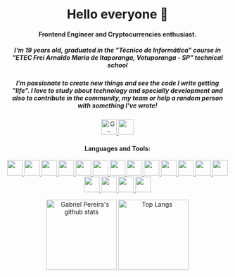 <h1 align="center">Hello everyone 👋</h1>
<h4 align="center">Frontend Engineer and Cryptocurrencies enthusiast.</h4>
<h5 align="center">
  I'm 19 years old, graduated in the "Técnico de Informática" course in "ETEC Frei Arnaldo Maria de Itaporanga, Votuporanga - SP" technical school
</h5>
<h5 align="center">
  I'm passionate to create new things and see the code I write getting "life". I love to study about technology and specially development and also to contribute in the community, my team or help a random person with something I've wrote!
</h5>

<p align="center">
  <a href="mailto:ggonpereira@gmail.com" target="_blank">
    <img
      src="https://img.shields.io/badge/gmail-D14836?&style=for-the-badge&logo=gmail&logoColor=white"
      alt="G-mail"
      height="35"
    />
  </a>
  <a
    href="https://www.linkedin.com/in/gabriel-gonçalves-pereira/"
    target="_blank"
  >
    <img
      src="https://img.shields.io/badge/linkedin-%230077B5.svg?&style=for-the-badge&logo=linkedin&logoColor=white"
      height="35"
    />
  </a>
</p>

<h4 align="center">Languages and Tools:</h4>

<p align="center">
    <a href="https://getbootstrap.com" target="_blank">
        <img src="https://img.shields.io/badge/bootstrap-%23563D7C.svg?style=for-the-badge&logo=bootstrap&logoColor=white" height="35" />
    </a>
    <a href="https://pt-br.reactjs.org/" target="_blank">
        <img height="35" src="https://img.shields.io/badge/react-%2320232a.svg?style=for-the-badge&logo=react&logoColor=%2361DAFB">
    </a>
    <a href="https://styled-components.com/" target="_blank">
        <img height="35" src="https://img.shields.io/badge/styled components-DB7093?style=for-the-badge&logo=styled-components&logoColor=white">
    </a>
    <a href="https://www.w3schools.com/css/" target="_blank">
        <img height="35" src="https://img.shields.io/badge/css3-%231572B6.svg?style=for-the-badge&logo=css3&logoColor=white">
    </a>
    <a href="https://git-scm.com/" target="_blank">
        <img height="35" src="https://img.shields.io/badge/Git-F05032?style=for-the-badge&logo=git&logoColor=white">
    </a>
    <a href="https://www.w3.org/html/" target="_blank">
        <img height="35" src="https://img.shields.io/badge/HTML5-E34F26?style=for-the-badge&logo=html5&logoColor=white">
    </a>
    <a href="https://sass-lang.com/" target="_blank">
        <img height="35" src="https://img.shields.io/badge/Sass-CC6699?style=for-the-badge&logo=sass&logoColor=white">
    </a>
    <a href="https://developer.mozilla.org/en-US/docs/Web/JavaScript" target="_blank">
        <img height="35" src="https://img.shields.io/badge/javascript-%23323330.svg?style=for-the-badge&logo=javascript&logoColor=%23F7DF1E">
    </a>
    <a href="https://www.typescriptlang.org/" target="_blank">
        <img height="35" src="https://img.shields.io/badge/typescript-%23007ACC.svg?style=for-the-badge&logo=typescript&logoColor=white">
    </a>
    <a href="https://jestjs.io/" target="_blank">
        <img src="https://img.shields.io/badge/-jest-%23C21325?style=for-the-badge&logo=jest&logoColor=white" height="35" />
    </a>
    <a href="https://testing-library.com/" target="_blank">
        <img src="https://img.shields.io/badge/-Testing Library-%23E33332?style=for-the-badge&logo=testing-library&logoColor=white" height="35" />
    </a>
    <a href="https://www.linux.org/" target="_blank">
        <img src="https://img.shields.io/badge/Linux-FCC624?style=for-the-badge&logo=linux&logoColor=black" height="35" />
    </a>
    <a href="https://pt.wikipedia.org/wiki/Microsoft_Windows" target="_blank">
        <img src="https://img.shields.io/badge/windows-00aeef?style=for-the-badge&logo=windows&logoColor=white" height="35" />
    </a>
    <a href="https://br.wordpress.org/" target="_blank">
        <img src="https://img.shields.io/badge/WordPress-%23117AC9.svg?style=for-the-badge&logo=WordPress&logoColor=white" height="35" />
    </a>
    <a href="https://www.json.org/json-en.html">
        <img height="35" src="https://img.shields.io/badge/json-5E5C5C?style=for-the-badge&logo=json&logoColor=white">
    </a>
    <a href="https://mui.com/">
        <img height="35" src="https://img.shields.io/badge/MUI-%230081CB.svg?style=for-the-badge&logo=mui&logoColor=white">
    </a>
    <a href="https://nextjs.org/">
        <img height="35" src="https://img.shields.io/badge/Next-black?style=for-the-badge&logo=next.js&logoColor=white">
    </a>
</p>

<p align="center">
  <img
    height="160em"
    alt="Gabriel Pereira's github stats"
    src="https://github-readme-stats.vercel.app/api?username=ggonpereira&count_private=true&theme=dracula&hide=issues,contribs"
  />
  <img
    height="160em"
    alt="Top Langs"
    src="https://github-readme-stats.vercel.app/api/top-langs/?username=ggonpereira&layout=compact&langs_count=8&theme=dracula"
  />
</p>
